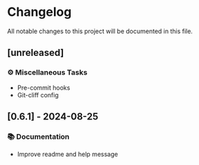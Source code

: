 # Changelog

All notable changes to this project will be documented in this file.

## [unreleased]

### ⚙️ Miscellaneous Tasks

- Pre-commit hooks
- Git-cliff config

## [0.6.1] - 2024-08-25

### 📚 Documentation

- Improve readme and help message

<!-- generated by git-cliff -->
